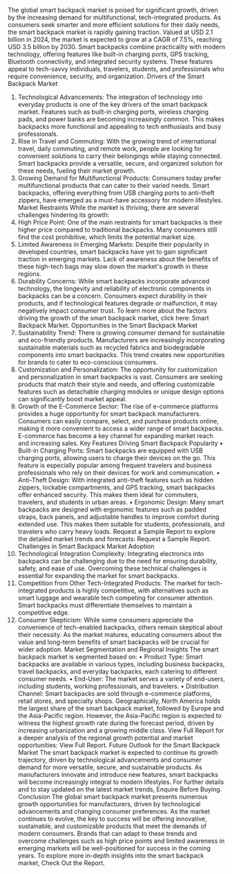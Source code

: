 The global smart backpack market is poised for significant growth, driven by the increasing demand for multifunctional, tech-integrated products. As consumers seek smarter and more efficient solutions for their daily needs, the smart backpack market is rapidly gaining traction. Valued at USD 2.1 billion in 2024, the market is expected to grow at a CAGR of 7.5%, reaching USD 3.5 billion by 2030.
Smart backpacks combine practicality with modern technology, offering features like built-in charging ports, GPS tracking, Bluetooth connectivity, and integrated security systems. These features appeal to tech-savvy individuals, travelers, students, and professionals who require convenience, security, and organization.
Drivers of the Smart Backpack Market
1.	Technological Advancements: The integration of technology into everyday products is one of the key drivers of the smart backpack market. Features such as built-in charging ports, wireless charging pads, and power banks are becoming increasingly common. This makes backpacks more functional and appealing to tech enthusiasts and busy professionals.
2.	Rise in Travel and Commuting: With the growing trend of international travel, daily commuting, and remote work, people are looking for convenient solutions to carry their belongings while staying connected. Smart backpacks provide a versatile, secure, and organized solution for these needs, fueling their market growth.
3.	Growing Demand for Multifunctional Products: Consumers today prefer multifunctional products that can cater to their varied needs. Smart backpacks, offering everything from USB charging ports to anti-theft zippers, have emerged as a must-have accessory for modern lifestyles.
Market Restraints
While the market is thriving, there are several challenges hindering its growth:
1.	High Price Point: One of the main restraints for smart backpacks is their higher price compared to traditional backpacks. Many consumers still find the cost prohibitive, which limits the potential market size.
2.	Limited Awareness in Emerging Markets: Despite their popularity in developed countries, smart backpacks have yet to gain significant traction in emerging markets. Lack of awareness about the benefits of these high-tech bags may slow down the market's growth in these regions.
3.	Durability Concerns: While smart backpacks incorporate advanced technology, the longevity and reliability of electronic components in backpacks can be a concern. Consumers expect durability in their products, and if technological features degrade or malfunction, it may negatively impact consumer trust.
To learn more about the factors driving the growth of the smart backpack market, click here: Smart Backpack Market.
Opportunities in the Smart Backpack Market
1.	Sustainability Trend: There is growing consumer demand for sustainable and eco-friendly products. Manufacturers are increasingly incorporating sustainable materials such as recycled fabrics and biodegradable components into smart backpacks. This trend creates new opportunities for brands to cater to eco-conscious consumers.
2.	Customization and Personalization: The opportunity for customization and personalization in smart backpacks is vast. Consumers are seeking products that match their style and needs, and offering customizable features such as detachable charging modules or unique design options can significantly boost market appeal.
3.	Growth of the E-Commerce Sector: The rise of e-commerce platforms provides a huge opportunity for smart backpack manufacturers. Consumers can easily compare, select, and purchase products online, making it more convenient to access a wider range of smart backpacks. E-commerce has become a key channel for expanding market reach and increasing sales.
Key Features Driving Smart Backpack Popularity
•	Built-in Charging Ports: Smart backpacks are equipped with USB charging ports, allowing users to charge their devices on the go. This feature is especially popular among frequent travelers and business professionals who rely on their devices for work and communication.
•	Anti-Theft Design: With integrated anti-theft features such as hidden zippers, lockable compartments, and GPS tracking, smart backpacks offer enhanced security. This makes them ideal for commuters, travelers, and students in urban areas.
•	Ergonomic Design: Many smart backpacks are designed with ergonomic features such as padded straps, back panels, and adjustable handles to improve comfort during extended use. This makes them suitable for students, professionals, and travelers who carry heavy loads.
Request a Sample Report to explore the detailed market trends and forecasts: Request a Sample Report.
Challenges in Smart Backpack Market Adoption
1.	Technological Integration Complexity: Integrating electronics into backpacks can be challenging due to the need for ensuring durability, safety, and ease of use. Overcoming these technical challenges is essential for expanding the market for smart backpacks.
2.	Competition from Other Tech-Integrated Products: The market for tech-integrated products is highly competitive, with alternatives such as smart luggage and wearable tech competing for consumer attention. Smart backpacks must differentiate themselves to maintain a competitive edge.
3.	Consumer Skepticism: While some consumers appreciate the convenience of tech-enabled backpacks, others remain skeptical about their necessity. As the market matures, educating consumers about the value and long-term benefits of smart backpacks will be crucial for wider adoption.
Market Segmentation and Regional Insights
The smart backpack market is segmented based on:
•	Product Type: Smart backpacks are available in various types, including business backpacks, travel backpacks, and everyday backpacks, each catering to different consumer needs.
•	End-User: The market serves a variety of end-users, including students, working professionals, and travelers.
•	Distribution Channel: Smart backpacks are sold through e-commerce platforms, retail stores, and specialty shops.
Geographically, North America holds the largest share of the smart backpack market, followed by Europe and the Asia-Pacific region. However, the Asia-Pacific region is expected to witness the highest growth rate during the forecast period, driven by increasing urbanization and a growing middle class.
View Full Report for a deeper analysis of the regional growth potential and market opportunities: View Full Report.
Future Outlook for the Smart Backpack Market
The smart backpack market is expected to continue its growth trajectory, driven by technological advancements and consumer demand for more versatile, secure, and sustainable products. As manufacturers innovate and introduce new features, smart backpacks will become increasingly integral to modern lifestyles.
For further details and to stay updated on the latest market trends, Enquire Before Buying.
Conclusion
The global smart backpack market presents numerous growth opportunities for manufacturers, driven by technological advancements and changing consumer preferences. As the market continues to evolve, the key to success will be offering innovative, sustainable, and customizable products that meet the demands of modern consumers. Brands that can adapt to these trends and overcome challenges such as high price points and limited awareness in emerging markets will be well-positioned for success in the coming years.
To explore more in-depth insights into the smart backpack market, Check Out the Report.

